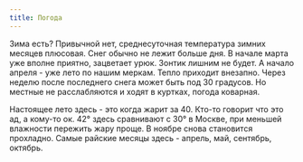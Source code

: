 ```yaml
---
title: Погода
---
```


Зима есть?
Привычной нет, среднесуточная температура зимних месяцев плюсовая. Снег обычно
не лежит больше дня. В начале марта уже вполне приятно, зацветает урюк. Зонтик
лишним не будет. А начало апреля - уже лето по нашим меркам. Тепло приходит
внезапно. Через неделю после последнего снега может быть под 30 градусов. Но
местные не расслабляются и ходят в куртках, погода коварная.

Настоящее лето здесь - это когда жарит за 40. Кто-то говорит что это ад, а
кому-то ок. 42° здесь сравнивают с 30° в Москве, при меньшей влажности пережить
жару проще. В ноябре снова становится прохладно. Самые райские месяцы здесь -
апрель, май, сентябрь, октябрь.
